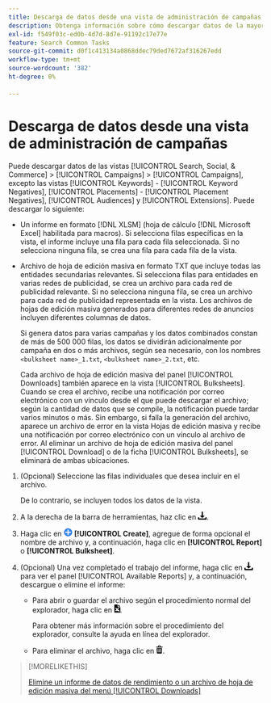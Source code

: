 ```yaml
---
title: Descarga de datos desde una vista de administración de campañas
description: Obtenga información sobre cómo descargar datos de la mayoría de las vistas de administración de campañas.
exl-id: f549f03c-ed0b-4d7d-8d7e-91192c17e77e
feature: Search Common Tasks
source-git-commit: d0f1c413134a0868ddec79ded7672af316267edd
workflow-type: tm+mt
source-wordcount: '382'
ht-degree: 0%

---
```


# Descarga de datos desde una vista de administración de campañas

Puede descargar datos de las vistas [!UICONTROL Search, Social, & Commerce] > [!UICONTROL Campaigns] > [!UICONTROL Campaigns], excepto las vistas [!UICONTROL Keywords] - [!UICONTROL Keyword Negatives], [!UICONTROL Placements] - [!UICONTROL Placement Negatives], [!UICONTROL Audiences] y [!UICONTROL Extensions]. Puede descargar lo siguiente:

* Un informe en formato [!DNL XLSM] (hoja de cálculo [!DNL Microsoft Excel] habilitada para macros). Si selecciona filas específicas en la vista, el informe incluye una fila para cada fila seleccionada. Si no selecciona ninguna fila, se crea una fila para cada fila de la vista.

* Archivo de hoja de edición masiva en formato TXT que incluye todas las entidades secundarias relevantes. Si selecciona filas para entidades en varias redes de publicidad, se crea un archivo para cada red de publicidad relevante. Si no selecciona ninguna fila, se crea un archivo para cada red de publicidad representada en la vista. Los archivos de hojas de edición masiva generados para diferentes redes de anuncios incluyen diferentes columnas de datos.

  Si genera datos para varias campañas y los datos combinados constan de más de 500 000 filas, los datos se dividirán adicionalmente por campaña en dos o más archivos, según sea necesario, con los nombres `<bulksheet name>_1.txt`, `<bulksheet name>_2.txt`, etc.

  Cada archivo de hoja de edición masiva del panel [!UICONTROL Downloads] también aparece en la vista [!UICONTROL Bulksheets]. Cuando se crea el archivo, recibe una notificación por correo electrónico con un vínculo desde el que puede descargar el archivo; según la cantidad de datos que se compile, la notificación puede tardar varios minutos o más. Sin embargo, si falla la generación del archivo, aparece un archivo de error en la vista Hojas de edición masiva y recibe una notificación por correo electrónico con un vínculo al archivo de error. Al eliminar un archivo de hoja de edición masiva del panel [!UICONTROL Download] o de la ficha [!UICONTROL Bulksheets], se eliminará de ambas ubicaciones.

1. (Opcional) Seleccione las filas individuales que desea incluir en el archivo.

   De lo contrario, se incluyen todos los datos de la vista.

1. A la derecha de la barra de herramientas, haz clic en ![Descarga de informe](/help/search-social-commerce/assets/download.png "Descarga de informe").

1. Haga clic en ![Crear](/help/search-social-commerce/assets/add.png "Crear") **[!UICONTROL Create]**, agregue de forma opcional el nombre de archivo y, a continuación, haga clic en **[!UICONTROL Report]** o **[!UICONTROL Bulksheet]**.

1. (Opcional) Una vez completado el trabajo del informe, haga clic en ![Descarga de informe](/help/search-social-commerce/assets/download.png "Descarga de informe") para ver el panel [!UICONTROL Available Reports] y, a continuación, descargue o elimine el informe:

   * Para abrir o guardar el archivo según el procedimiento normal del explorador, haga clic en ![Descargar hoja de cálculo](/help/search-social-commerce/assets/download-spreadsheet.png "Descargar hoja de cálculo").

     Para obtener más información sobre el procedimiento del explorador, consulte la ayuda en línea del explorador.

   * Para eliminar el archivo, haga clic en ![Eliminar](/help/search-social-commerce/assets/delete.png "Eliminar").

>[!MORELIKETHIS]
>
>[Elimine un informe de datos de rendimiento o un archivo de hoja de edición masiva del menú [!UICONTROL Downloads]](/help/search-social-commerce/common-tasks/navigation-editing-selection/download-delete-data.md)
